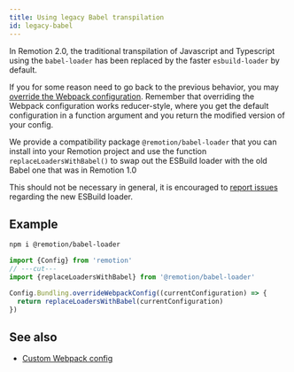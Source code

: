 ```yaml
---
title: Using legacy Babel transpilation
id: legacy-babel
---
```


In Remotion 2.0, the traditional transpilation of Javascript and Typescript using the `babel-loader` has been replaced by the faster `esbuild-loader` by default.

If you for some reason need to go back to the previous behavior, you may [override the Webpack configuration](webpack). Remember that overriding the Webpack configuration works reducer-style, where you get the default configuration in a function argument and you return the modified version of your config.

We provide a compatibility package `@remotion/babel-loader` that you can install into your Remotion project and use the function `replaceLoadersWithBabel()` to swap out the ESBuild loader with the old Babel one that was in Remotion 1.0

This should not be necessary in general, it is encouraged to [report issues](https://github.com/remotion-dev/remotion/issues/new) regarding the new ESBuild loader.

## Example

```bash title="Console"
npm i @remotion/babel-loader
```

```ts twoslash title="remotion.config.ts"
import {Config} from 'remotion'
// ---cut---
import {replaceLoadersWithBabel} from '@remotion/babel-loader'

Config.Bundling.overrideWebpackConfig((currentConfiguration) => {
  return replaceLoadersWithBabel(currentConfiguration)
})
```

## See also

- [Custom Webpack config](webpack)
